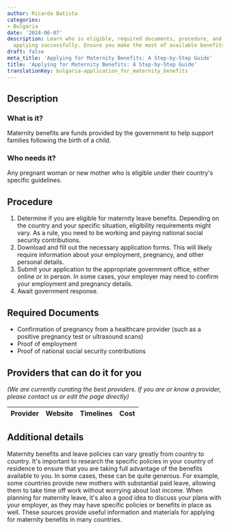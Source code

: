 ```yaml
---
author: Ricardo Batista
categories:
- Bulgaria
date: '2024-06-07'
description: Learn who is eligible, required documents, procedure, and key tips for
  applying successfully. Ensure you make the most of available benefits!
draft: false
meta_title: 'Applying for Maternity Benefits: A Step-by-Step Guide'
title: 'Applying for Maternity Benefits: A Step-by-Step Guide'
translationKey: bulgaria-application_for_maternity_benefits
---
```



## Description
### What is it?
Maternity benefits are funds provided by the government to help support families following the birth of a child. 

### Who needs it?
Any pregnant woman or new mother who is eligible under their country's specific guidelines. 

## Procedure
1. Determine if you are eligible for maternity leave benefits. Depending on the country and your specific situation, eligibility requirements might vary. As a rule, you need to be working and paying national social security contributions.
2. Download and fill out the necessary application forms. This will likely require information about your employment, pregnancy, and other personal details.
3. Submit your application to the appropriate government office, either online or in person. In some cases, your employer may need to confirm your employment and pregnancy details.
4. Await government response.

## Required Documents
- Confirmation of pregnancy from a healthcare provider (such as a positive pregnancy test or ultrasound scans)
- Proof of employment
- Proof of national social security contributions

## Providers that can do it for you

_(We are currently curating the best providers. If you are or know a provider, please contact us or edit the page directly)_

| Provider        |     Website     |     Timelines    |       Cost      |
| --------------- | --------------- |  :-------------: | :-------------: |

## Additional details
Maternity benefits and leave policies can vary greatly from country to country. It's important to research the specific policies in your country of residence to ensure that you are taking full advantage of the benefits available to you. In some cases, these can be quite generous. For example, some countries provide new mothers with substantial paid leave, allowing them to take time off work without worrying about lost income. When planning for maternity leave, it's also a good idea to discuss your plans with your employer, as they may have specific policies or benefits in place as well. These sources provide useful information and materials for applying for maternity benefits in many countries.
